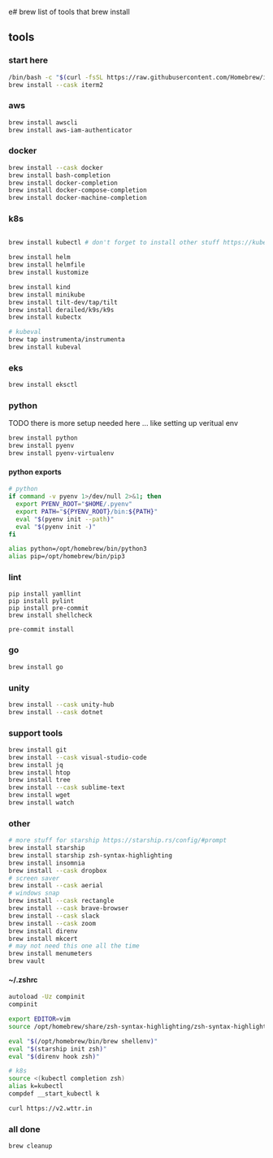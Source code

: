 e# brew
list of tools that brew install

## tools

### start here

```bash
/bin/bash -c "$(curl -fsSL https://raw.githubusercontent.com/Homebrew/install/HEAD/install.sh)"
brew install --cask iterm2
```

### aws
```bash
brew install awscli
brew install aws-iam-authenticator
```

### docker
```bash
brew install --cask docker
brew install bash-completion
brew install docker-completion
brew install docker-compose-completion
brew install docker-machine-completion
```

### k8s
```bash

brew install kubectl # don't forget to install other stuff https://kubernetes.io/docs/tasks/tools/install-kubectl-macos/#install-with-homebrew-on-macos

brew install helm
brew install helmfile
brew install kustomize

brew install kind
brew install minikube
brew install tilt-dev/tap/tilt
brew install derailed/k9s/k9s
brew install kubectx

# kubeval
brew tap instrumenta/instrumenta
brew install kubeval

```

### eks

```bash
brew install eksctl
```

### python

TODO there is more setup needed here ... like setting up veritual env
```bash
brew install python
brew install pyenv
brew install pyenv-virtualenv
```
#### python exports
```bash
# python
if command -v pyenv 1>/dev/null 2>&1; then
  export PYENV_ROOT="$HOME/.pyenv"
  export PATH="${PYENV_ROOT}/bin:${PATH}"
  eval "$(pyenv init --path)"
  eval "$(pyenv init -)"
fi

alias python=/opt/homebrew/bin/python3
alias pip=/opt/homebrew/bin/pip3
```

### lint
```
pip install yamllint
pip install pylint
pip install pre-commit
brew install shellcheck

pre-commit install
```

### go
```bash
brew install go
```

### unity
```bash
brew install --cask unity-hub
brew install --cask dotnet
```

### support tools
```bash
brew install git
brew install --cask visual-studio-code
brew install jq
brew install htop
brew install tree
brew install --cask sublime-text
brew install wget
brew install watch
```

### other

```bash
# more stuff for starship https://starship.rs/config/#prompt
brew install starship
brew install starship zsh-syntax-highlighting
brew install insomnia
brew install --cask dropbox
# screen saver
brew install --cask aerial
# windows snap
brew install --cask rectangle
brew install --cask brave-browser
brew install --cask slack
brew install --cask zoom
brew install direnv
brew install mkcert
# may not need this one all the time
brew install menumeters
brew vault
```


#### ~/.zshrc
```bash
autoload -Uz compinit
compinit

export EDITOR=vim
source /opt/homebrew/share/zsh-syntax-highlighting/zsh-syntax-highlighting.zsh

eval "$(/opt/homebrew/bin/brew shellenv)"
eval "$(starship init zsh)"
eval "$(direnv hook zsh)"

# k8s
source <(kubectl completion zsh)
alias k=kubectl
compdef __start_kubectl k

curl https://v2.wttr.in
```

### all done
```bash
brew cleanup
```
